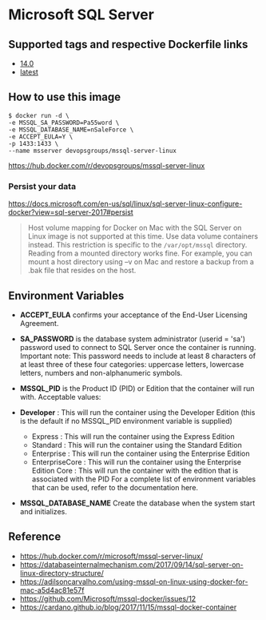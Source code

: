 # Microsoft SQL Server

## Supported tags and respective Dockerfile links

* [14.0](https://github.com/devops-groups/mssql-server-docker/blob/14.0/Dockerfile)
* [latest](https://github.com/devops-groups/mssql-server-docker/blob/master/Dockerfile)

## How to use this image

```
$ docker run -d \
-e MSSQL_SA_PASSWORD=Pa55word \
-e MSSQL_DATABASE_NAME=nSaleForce \
-e ACCEPT_EULA=Y \
-p 1433:1433 \
--name msserver devopsgroups/mssql-server-linux
```

https://hub.docker.com/r/devopsgroups/mssql-server-linux

### Persist your data

https://docs.microsoft.com/en-us/sql/linux/sql-server-linux-configure-docker?view=sql-server-2017#persist

> Host volume mapping for Docker on Mac with the SQL Server on Linux image is not supported at this time. Use data volume containers instead. This restriction is specific to the `/var/opt/mssql` directory. Reading from a mounted directory works fine. For example, you can mount a host directory using –v on Mac and restore a backup from a .bak file that resides on the host.

## Environment Variables

* **ACCEPT_EULA** confirms your acceptance of the End-User Licensing Agreement.

* **SA_PASSWORD** is the database system administrator (userid = 'sa') password used to connect to SQL Server once the container is running. Important note: This password needs to include at least 8 characters of at least three of these four categories: uppercase letters, lowercase letters, numbers and non-alphanumeric symbols.

* **MSSQL_PID** is the Product ID (PID) or Edition that the container will run with. Acceptable values:

* **Developer** : This will run the container using the Developer Edition (this is the default if no MSSQL_PID environment variable is supplied)
  * Express : This will run the container using the Express Edition
  * Standard : This will run the container using the Standard Edition
  * Enterprise : This will run the container using the Enterprise Edition
  * EnterpriseCore : This will run the container using the Enterprise Edition Core
    <valid product id> : This will run the container with the edition that is associated with the PID
    For a complete list of environment variables that can be used, refer to the documentation here.

* **MSSQL_DATABASE_NAME** Create the database when the system start and  initializes.


## Reference

* https://hub.docker.com/r/microsoft/mssql-server-linux/
* https://databaseinternalmechanism.com/2017/09/14/sql-server-on-linux-directory-structure/
* https://adilsoncarvalho.com/using-mssql-on-linux-using-docker-for-mac-a5d4ac81e57f
* https://github.com/Microsoft/mssql-docker/issues/12
* https://cardano.github.io/blog/2017/11/15/mssql-docker-container
